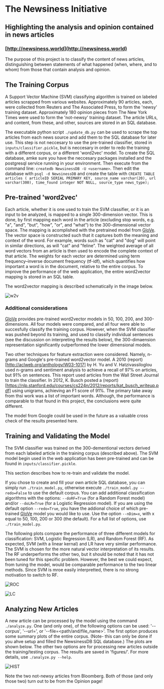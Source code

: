 # The Newsiness Initiative
## Highlighting the analysis and opinion contained in news articles
### [http://newsiness.world](http://newsiness.world)

The purpose of this project is to classify the content of news articles, distinguishing between statements of what happened (when, where, and to whom) from those that contain analysis and opinion.

## The Training Corpus

A Support Vector Machine (SVM) classifying algorithm is trained on labeled articles scrapped from various websites.  Approximately 90 articles, each, were collected from Reuters and The Associated Press, to form the 'newsy' training dataset.  Approximately 180 opinion pieces from The New York Times were used to form the 'not-newsy' training dataset.  The article URLs, and content, from these, and other, sources are stored in an SQL database.



The executable python script `./update_db.py` can be used to scrape the top articles from each news source and add them to the SQL database for later use.  This step is not neccesary to use the pre-trained classifier, stored in `inputs/classifier.pickle`, but is neccesary in order to redo the training with a different corpus, or a different 'word2vec' model.  To create the SQL database, amke sure you have the neccesary packages installed and the postgresql service running in your environment.  Then execute from the command line: `createdb NewsinessDB -U <username>`.  Then edit the database with `psql -d NewsinessDB` and create the table with
`CREATE TABLE articles (
 articleID SERIAL PRIMARY KEY,
 source_name varchar(20),
 url varchar(300),
 time_found integer NOT NULL,
 source_type news_type);`

## Pre-trained 'word2vec'

Each article, whether it is one used to train the SVM classifier, or it is an input to be analyzed, is mapped to a single 300-dimension vector.  This is done, by first mapping each word in the article (excluding stop words, e.g. "a", "and", "but", "how", "or", and "what") to the 300-dimensional vector space.  The mapping is acomplished with the pretrained model from [GloVe](https://nlp.stanford.edu/projects/glove/).  The vector space is constructed such that it captures both the meaning and context of the word.  For example, words such as "cat" and "dog" will point in similar directions, as will "cat" and "feline".  The weighted average of all word vectors from an article is then used to encode the complete context of that article.  The weights for each vector are determined using term frequency–inverse document frequency (tf-idf), which quantifies how important a word is in the document, relative to the entire corpus.  To improve the performance of the web application, the entire word2vector mapping is stored in an SQL table.

The word2vector mapping is described schematically in the image below.

![w2v](figures/word2vec_slide.png)

### Additional considerations

[GloVe](https://nlp.stanford.edu/projects/glove/) provides pre-trained word2vector models in 50, 100, 200, and 300-dimensions.  All four models were compared, and all four were able to succesfully classify the training corpus.  However, when the SVM classifier was pushed beyond its training, and used to classify individual sentences (see the discussion on interpreting the results below), the 300-dimaension representation significantly outperformed the lower dimensional models.

Two other techniques for feature extraction were considered.  Namely, n-grams and Google's pre-trained word2vector model.  A 2010 (report)[http://aclweb.org/anthology/W03-1017] by H. Yu and V. Hatzivassiloglou used n-grams and sentiment analysis to achieve a recall of 97\% on articles, but 91\% on sentences.  This report used articles from the Wall Street Journal to train the classifier.  In 2012, K. Busch posted a (report)[https://nlp.stanford.edu/courses/cs224n/2012/reports/kat_busch_writeup.pdf] using unigrams, achieving an F1 score of 91\%.  The primary take away from thsi work was a list of important words.  Although, the performance is comparable to that found in this project, the conclusions were quite different.

The model from Google could be used in the future as a valuable cross check of the results presented here.

## Training and Validating the Model

The SVM classifier was trained on the 300-dementional vectors derived from each labeled article in the training corpus (described above).  The SVM model begin used in the web application has been pre-trained and can be found in `inputs/classifier.pickle`.

This section describes how to re-train and validate the model.

If you chose to create and fill your own article SQL database, you can simply run `./train_model.py`, otherwise execute `./train_model.py --redo=False` to use the default corpus.  You can add additional classification algorithms with the options: `--doRF=True` (for a Random Forest model) and/or `--doLR=True` (for a Logistic Regression model).  If you are using the default option `--redo=True`, you have the addional choice of which pre-trained [GloVe](https://nlp.stanford.edu/projects/glove/) model you would like to use.  Use the option `--nDim=x`, with x equal to 50, 100, 200 or 300 (the default).  For a full list of options, use `./train_model.py`.

The following plots compare the performance of three different models for classification: SVM, Logistic Regression (LR), and Random Forest (RF).  As expected, SVM (with a linear kernal) and LR have very similar performance.  The SVM is chosen for the more natural vector interpretation of its results.  The RF underperforms the other two, but it should be noted that it has not been tuned for this specific problem.  However, the best we could expect, from tuning the model, would be comparable performance to the two linear methods.  Since SVM is mroe easily interpretted, there is no strong motivation to switch to RF.

![ROC](figures/SVM_ROC_curvetemp_model.png)

![LC](figures/SVM_learning_curvetemp_model.png)

## Analyzing New Articles

A new article can be processed by the model using the command `./analyze.py`.  One (and only one), of the following options can be used: '--corpus', '--url=<URL to supported domain>', or '--file=<path/and/file_name>'.  The first option produces some summary plots of the entire corpus.  (Note- this can only be done if you ahve setup and filled the NewsinessDB SQL database.)  The plots are shown below.  The other two options are for processing new articles outside the training/testing corpus.  The results are saved in 'figures/'.  For more details, use `./analyze.py --help`.

![HIST](figures/distance_after_training_temp.png)

Note the two not-newsy articles from Bloomberg.  Both of those (and only those two) turn out to be from the Opinion page!